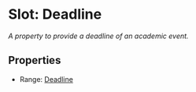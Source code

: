 # Slot: Deadline
_A property to provide a deadline of an academic event._



<!-- no inheritance hierarchy -->


## Properties

 * Range: [Deadline](Deadline.md)







